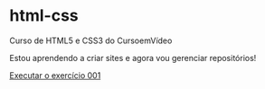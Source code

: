 # html-css
 Curso de HTML5 e CSS3 do CursoemVídeo

 Estou aprendendo a criar sites e agora vou gerenciar repositórios!

 <a href="https://lucasballonecker.github.io/html-css/exercícios/ex001/index.html">Executar o exercício 001 </a>
